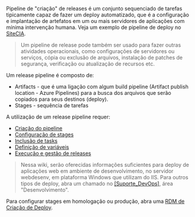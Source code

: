 Pipeline de "criação" de releases é um conjunto sequenciado de tarefas tipicamente capaz de fazer um deploy automatizado, que é a configuração e implantação de artefatos em um ou mais servidores de aplicações com mínima intervenção humana.
Veja um exemplo de pipeline de deploy no [SiteCIA](https://ads.intra.fazenda.sp.gov.br/tfs/ADMIN/Wiki_Arquitetura/_release).

>Um pipeline de release pode também ser usado para fazer outras atividades operacionais, como configurações de servidores ou serviços, cópia ou exclusão de arquivos, instalação de patches de segurança, verificação ou atualização de recursos etc.

Um release pipeline é composto de:
- Artifacts - que é uma ligação com algum build pipeline (Artifact publish location - Azure Pipelines) para a busca dos arquivos que serão copiados para seus destinos (deploy).
- Stages - sequência de tarefas

A utilização de um release pipeline requer: 
- [Criação do pipeline](/Wiki-de-Arquitetura-e-Padrões-do-DTI/Biblioteca/ADS/Deploy-automatizado/Release-pipeline/Criar-release-pipeline)
- [Configuração de stages](/Wiki-de-Arquitetura-e-Padrões-do-DTI/Biblioteca/ADS/Deploy-automatizado/Release-pipeline/Configuração-de-stage)
- [Inclusão de tasks](/Wiki-de-Arquitetura-e-Padrões-do-DTI/Biblioteca/ADS/Deploy-automatizado/Release-pipeline/Inclusão-de-tasks)
- [Definição de variáveis](/Wiki-de-Arquitetura-e-Padrões-do-DTI/Biblioteca/ADS/Deploy-automatizado/Release-pipeline/Definição-de-variáveis-de-release)
- [Execução e gestão de releases](/Wiki-de-Arquitetura-e-Padrões-do-DTI/Biblioteca/ADS/Deploy-automatizado/Release-pipeline/Execução-de-releases)

>Nessa wiki, serão oferecidas informações suficientes para deploy de aplicações web em ambiente de desenvolvimento, no servidor webdesenv, em plataforma Windows que utilizam do IIS. 
Para outros tipos de deploy, abra um chamado no [[Suporte_DevOps]](https://ads.intra.fazenda.sp.gov.br/tfs/ADMIN/Suporte_DevOps/_workitems/create/Product%20Backlog%20Item?templateId=f2327198-0479-4896-a596-9473509abab7&ownerId=edf1fe16-ac08-4f98-bbbc-e06e32d9686e), área "Desenvolvimento".

Para configurar stages em homologação ou produção, abra uma [RDM de Criação de Deploy](/Wiki-de-Arquitetura-e-Padrões-do-DTI/Biblioteca/Operações/Solicitações-de-infraestrutura/Requisição-de-Mudanças/RDM-para-configuração-de-Deploy-Automatizado).

